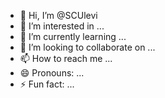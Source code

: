 - 👋 Hi, I’m @SCUlevi
- 👀 I’m interested in ...
- 🌱 I’m currently learning ...
- 💞️ I’m looking to collaborate on ...
- 📫 How to reach me ...
- 😄 Pronouns: ...
- ⚡ Fun fact: ...

<!---
SCUlevi/SCUlevi is a ✨ special ✨ repository because its `README.md` (this file) appears on your GitHub profile.
You can click the Preview link to take a look at your changes.
--->
